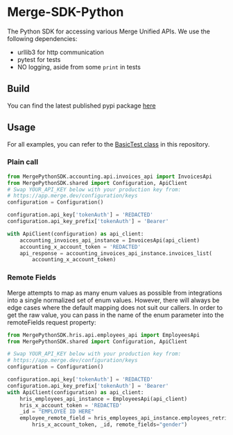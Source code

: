# Merge-SDK-Python

The Python SDK for accessing various Merge Unified APIs. We use the following dependencies:

* urllib3 for http communication
* pytest for tests
* NO logging, aside from some `print` in tests

## Build

You can find the latest published pypi package [here]()

## Usage

For all examples, you can refer to the [BasicTest class](/test/basic_test.py) in this
repository.

### Plain call

```python
from MergePythonSDK.accounting.api.invoices_api import InvoicesApi
from MergePythonSDK.shared import Configuration, ApiClient
# Swap YOUR_API_KEY below with your production key from:
# https://app.merge.dev/configuration/keys
configuration = Configuration()

configuration.api_key['tokenAuth'] = 'REDACTED'
configuration.api_key_prefix['tokenAuth'] = 'Bearer'

with ApiClient(configuration) as api_client:
    accounting_invoices_api_instance = InvoicesApi(api_client)
    accounting_x_account_token = 'REDACTED'
    api_response = accounting_invoices_api_instance.invoices_list(
        accounting_x_account_token)
```

### Remote Fields

Merge attempts to map as many enum values as possible from integrations into a single normalized set of enum values.
However, there will always be edge cases where the default mapping does not suit our callers. In order to get the raw
value, you can pass in the name of the enum parameter into the remoteFields request property:

```python
from MergePythonSDK.hris.api.employees_api import EmployeesApi
from MergePythonSDK.shared import Configuration, ApiClient

# Swap YOUR_API_KEY below with your production key from:
# https://app.merge.dev/configuration/keys
configuration = Configuration()

configuration.api_key['tokenAuth'] = 'REDACTED'
configuration.api_key_prefix['tokenAuth'] = 'Bearer'
with ApiClient(configuration) as api_client:
    hris_employees_api_instance = EmployeesApi(api_client)
    hris_x_account_token = 'REDACTED'
    _id = "EMPLOYEE ID HERE"
    employee_remote_field = hris_employees_api_instance.employees_retrieve(
        hris_x_account_token, _id, remote_fields="gender")
```
